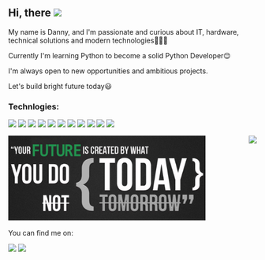 ## Hi, there <img src="https://raw.githubusercontent.com/MartinHeinz/MartinHeinz/master/wave.gif" width="30px">

My name is Danny, and I'm passionate and curious about IT, hardware, technical solutions and modern technologies👨🏻‍💻 

Currently I'm learning Python to become a solid Python Developer😌

I'm always open to new opportunities and ambitious projects.

Let's build bright future today😃

### Technlogies:
![](https://img.shields.io/badge/OS-Linux-informational?style=flat&logo=linux&logoColor=white&color=22924f)
![](https://img.shields.io/badge/Editor-PyCharm_IDEA-informational?style=flat&logo=pycharm&logoColor=white&color=22924f)
![](https://img.shields.io/badge/Code-Python-informational?style=flat&logo=python&logoColor=white&color=22924f)
![](https://img.shields.io/badge/Code-Django-informational?style=flat&logo=django&logoColor=white&color=22924f)
![](https://img.shields.io/badge/Code-Flask-informational?style=flat&logo=flask&logoColor=white&color=22924f)
![](https://img.shields.io/badge/Code-Make-informational?style=flat&logo=cmake&logoColor=white&color=22924f)
![](https://img.shields.io/badge/Shell-Bash-informational?style=flat&logo=gnu-bash&logoColor=white&color=22924f)
![](https://img.shields.io/badge/Tools-MongoDB-informational?style=flat&logo=mongodb&logoColor=white&color=22924f)
![](https://img.shields.io/badge/Tools-PostgreSQL-informational?style=flat&logo=postgresql&logoColor=white&color=22924f)
![](https://img.shields.io/badge/Tools-Docker-informational?style=flat&logo=docker&logoColor=white&color=22924f)
![](https://img.shields.io/badge/Cloud-Digital_Ocean-informational?style=flat&logo=digitalocean&logoColor=white&color=22924f)

<img align="right" height="170" src="https://github-readme-stats.vercel.app/api?username=dnplkv&show_icons=true&theme=dark" />

<p>
	<img src="https://github.com/dnplkv/dnplkv/blob/main/motivation.jpg" width="400"/>
</p>

You can find me on:

<p>
	<a  align="right" href="https://twitter.com/dannypolyakov"><img src="https://img.shields.io/badge/twitter-%231DA1F2.svg?&style=for-the-badge&logo=twitter&logoColor=white" height=25></a>
	<a align="right" href="https://www.linkedin.com/in/danny-polyakov-745820200/"><img src="https://img.shields.io/badge/linkedin-%230077B5.svg?&style=for-the-badge&logo=linkedin&logoColor=white" height=25></a>
</p>
